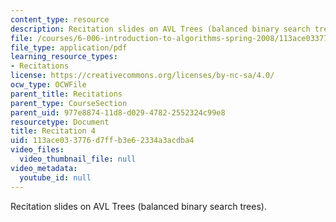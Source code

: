 ```yaml
---
content_type: resource
description: Recitation slides on AVL Trees (balanced binary search trees).
file: /courses/6-006-introduction-to-algorithms-spring-2008/113ace033776d7ffb3e62334a3acdba4_recitation04.pdf
file_type: application/pdf
learning_resource_types:
- Recitations
license: https://creativecommons.org/licenses/by-nc-sa/4.0/
ocw_type: OCWFile
parent_title: Recitations
parent_type: CourseSection
parent_uid: 977e8874-11d8-d029-4782-2552324c99e8
resourcetype: Document
title: Recitation 4
uid: 113ace03-3776-d7ff-b3e6-2334a3acdba4
video_files:
  video_thumbnail_file: null
video_metadata:
  youtube_id: null
---
```

Recitation slides on AVL Trees (balanced binary search trees).